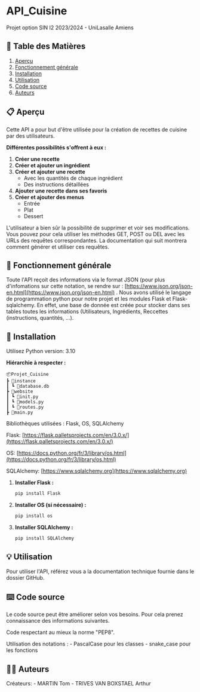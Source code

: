 # API_Cuisine
Projet option SIN I2 2023/2024 - UniLasalle Amiens

## 📖 Table des Matières

1. [Aperçu](#-aperçu)&nbsp;&nbsp;
2. [Fonctionnement générale](#-fonctionnement-générale)
3. [Installation](#-installation)
4. [Utilisation](#-utilisation)
5. [Code source](#%EF%B8%8F-code-source)
6. [Auteurs](#%EF%B8%8F-auteurs)


## 📋 Aperçu

Cette API a pour but d'être utilisée pour la création de recettes de cuisine par des utilisateurs.

**Différentes possibilités s'offrent à eux :**
1. **Créer une recette**
2. **Créer et ajouter un ingrédient**
3. **Créer et ajouter une recette**
   - Avec les quantités de chaque ingrédient
   - Des instructions détaillées
4. **Ajouter une recette dans ses favoris**
5. **Créer et ajouter des menus**
   - Entrée
   - Plat
   - Dessert

L'utilisateur a bien sûr la possibilité de supprimer et voir ses modifications. Vous pouvez pour cela utiliser les méthodes GET, POST ou DEL avec les URLs des requêtes correspondantes.
La documentation qui suit montrera comment générer et utiliser ces requêtes.


## 🔧 Fonctionnement générale

Toute l'API reçoit des informations via le format JSON (pour plus d'infomations sur cette notation, se rendre sur : [https://www.json.org/json-en.html](https://www.json.org/json-en.html) .
Nous avons utilisé le langage de programmation python pour notre projet et les modules Flask et Flask-sqlalchemy. 
En effet, une base de donnée est créée pour stocker dans ses tables toutes les informations (Utilisateurs, Ingrédients, Reccettes (instructions, quantités, ...).


## 🚀 Installation

Utilisez Python version: 3.10


**Hiérarchie à respecter :**

    📦Projet_Cuisine
    ┣ 📂instance
    ┃ ┗ 📜database.db
    ┣ 📂website
    ┃ ┗ 📜init.py
    ┃ ┗ 📜models.py
    ┃ ┗ 📜routes.py
    ┣ 📜main.py

    
Bibliothèques utilisées : Flask, OS, SQLAlchemy

Flask: [https://flask.palletsprojects.com/en/3.0.x/](https://flask.palletsprojects.com/en/3.0.x/)

OS: [https://docs.python.org/fr/3/library/os.html](https://docs.python.org/fr/3/library/os.html)

SQLAlchemy: [https://www.sqlalchemy.org](https://www.sqlalchemy.org)


1. **Installer Flask :**
    ```bash
    pip install Flask
    ```

2. **Installer OS (si nécessaire) :**
    ```bash
    pip install os
    ```

3. **Installer SQLAlchemy :**
    ```bash
    pip install SQLAlchemy
    ```



## 💡 Utilisation

Pour utiliser l'API, référez vous a la documentation technique fournie dans le dossier GitHub.


## ⌨️ Code source

Le code source peut être améliorer selon vos besoins. Pour cela prenez connaissance des informations suivantes.

Code respectant au mieux la norme "PEP8".

Utilisation des notations :
    - PascalCase pour les classes
    - snake_case pour les fonctions



## 🙋‍♂️ Auteurs

Créateurs:
    - MARTIN Tom
    - TRIVES VAN BOXSTAEL Arthur


